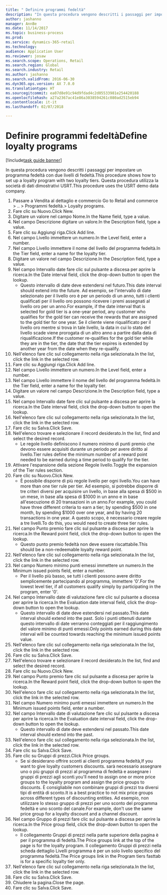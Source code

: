 ```yaml
--- 
title: " Definire programmi fedeltà"
description: "In questa procedura vengono descritti i passaggi per impostare un programma fedeltà con due livelli di fedeltà."
author: jashanno
manager: AnnBe
ms.date: 11/14/2017
ms.topic: business-process
ms.prod: 
ms.service: dynamics-365-retail
ms.technology: 
audience: Application User
ms.reviewer: josaw
ms.search.scope: Operations, Retail
ms.search.region: Global
ms.search.industry: Retail
ms.author: jashanno
ms.search.validFrom: 2016-06-30
ms.dyn365.ops.version: AX 7.0.0
ms.translationtype: HT
ms.sourcegitcommit: ea07d8e91c94d9fdad4c2d05533981e254420188
ms.openlocfilehash: a27a2367ac41e86a3038594261c080ad2515eb94
ms.contentlocale: it-it
ms.lasthandoff: 02/07/2018

---
```

# <a name="define-loyalty-programs"></a><span data-ttu-id="e0c81-103"> Definire programmi fedeltà</span><span class="sxs-lookup"><span data-stu-id="e0c81-103">Define loyalty programs</span></span>

[!include[task guide banner](../includes/task-guide-banner.md)]

<span data-ttu-id="e0c81-104">In questa procedura vengono descritti i passaggi per impostare un programma fedeltà con due livelli di fedeltà.</span><span class="sxs-lookup"><span data-stu-id="e0c81-104">This procedure shows how to set up a loyalty program with two loyalty tiers.</span></span> <span data-ttu-id="e0c81-105">Questa procedura utilizza la società di dati dimostrativi USRT.</span><span class="sxs-lookup"><span data-stu-id="e0c81-105">This procedure uses the USRT demo data company.</span></span>

1. <span data-ttu-id="e0c81-106">Passare a Vendita al dettaglio e commercio </span><span class="sxs-lookup"><span data-stu-id="e0c81-106">Go to Retail and commerce > ..</span></span> <span data-ttu-id="e0c81-107">> Programmi fedeltà.</span><span class="sxs-lookup"><span data-stu-id="e0c81-107">> Loyalty programs.</span></span>
2. <span data-ttu-id="e0c81-108">Fare clic su Nuovo.</span><span class="sxs-lookup"><span data-stu-id="e0c81-108">Click New.</span></span>
3. <span data-ttu-id="e0c81-109">Digitare un valore nel campo Nome.</span><span class="sxs-lookup"><span data-stu-id="e0c81-109">In the Name field, type a value.</span></span>
4. <span data-ttu-id="e0c81-110">Nel campo Descrizione digitare un valore.</span><span class="sxs-lookup"><span data-stu-id="e0c81-110">In the Description field, type a value.</span></span>
5. <span data-ttu-id="e0c81-111">Fare clic su Aggiungi riga.</span><span class="sxs-lookup"><span data-stu-id="e0c81-111">Click Add line.</span></span>
6. <span data-ttu-id="e0c81-112">Nel campo Livello immettere un numero.</span><span class="sxs-lookup"><span data-stu-id="e0c81-112">In the Level field, enter a number.</span></span>
7. <span data-ttu-id="e0c81-113">Nel campo Livello immettere il nome del livello del programma fedeltà.</span><span class="sxs-lookup"><span data-stu-id="e0c81-113">In the Tier field, enter a name for the loyalty tier.</span></span>
8. <span data-ttu-id="e0c81-114">Digitare un valore nel campo Descrizione.</span><span class="sxs-lookup"><span data-stu-id="e0c81-114">In the Description field, type a value.</span></span>
9. <span data-ttu-id="e0c81-115">Nel campo Intervallo date fare clic sul pulsante a discesa per aprire la ricerca.</span><span class="sxs-lookup"><span data-stu-id="e0c81-115">In the Date interval field, click the drop-down button to open the lookup.</span></span>
    * <span data-ttu-id="e0c81-116">Questo intervallo di date deve estendersi nel futuro.</span><span class="sxs-lookup"><span data-stu-id="e0c81-116">This date interval should extend into the future.</span></span> <span data-ttu-id="e0c81-117">Ad esempio, se l'intervallo di date selezionato per il livello oro è per un periodo di un anno, tutti i clienti qualificati per il livello oro possono ricevere i premi assegnati al livello oro per un anno.</span><span class="sxs-lookup"><span data-stu-id="e0c81-117">For example, if the date interval that is selected for gold tier is a one-year period, any customer who qualifies for the gold tier can receive the rewards that are assigned to the gold tier for one year.</span></span> <span data-ttu-id="e0c81-118">Se il cliente viene riqualificato per il livello oro mentre si trova in tale livello, la data in cui lo stato del livello scade viene prorogata di un altro anno a partire dalla data di riqualificazione.</span><span class="sxs-lookup"><span data-stu-id="e0c81-118">If the customer re-qualifies for the gold tier while they are in the tier, the date that the tier expires is extended by another year from the date when they re-qualify.</span></span>  
10. <span data-ttu-id="e0c81-119">Nell'elenco fare clic sul collegamento nella riga selezionata.</span><span class="sxs-lookup"><span data-stu-id="e0c81-119">In the list, click the link in the selected row.</span></span>
11. <span data-ttu-id="e0c81-120">Fare clic su Aggiungi riga.</span><span class="sxs-lookup"><span data-stu-id="e0c81-120">Click Add line.</span></span>
12. <span data-ttu-id="e0c81-121">Nel campo Livello immettere un numero.</span><span class="sxs-lookup"><span data-stu-id="e0c81-121">In the Level field, enter a number.</span></span>
13. <span data-ttu-id="e0c81-122">Nel campo Livello immettere il nome del livello del programma fedeltà.</span><span class="sxs-lookup"><span data-stu-id="e0c81-122">In the Tier field, enter a name for the loyalty tier.</span></span>
14. <span data-ttu-id="e0c81-123">Digitare un valore nel campo Descrizione.</span><span class="sxs-lookup"><span data-stu-id="e0c81-123">In the Description field, type a value.</span></span>
15. <span data-ttu-id="e0c81-124">Nel campo Intervallo date fare clic sul pulsante a discesa per aprire la ricerca.</span><span class="sxs-lookup"><span data-stu-id="e0c81-124">In the Date interval field, click the drop-down button to open the lookup.</span></span>
16. <span data-ttu-id="e0c81-125">Nell'elenco fare clic sul collegamento nella riga selezionata.</span><span class="sxs-lookup"><span data-stu-id="e0c81-125">In the list, click the link in the selected row.</span></span>
17. <span data-ttu-id="e0c81-126">Fare clic su Salva.</span><span class="sxs-lookup"><span data-stu-id="e0c81-126">Click Save.</span></span>
18. <span data-ttu-id="e0c81-127">Nell'elenco trovare e selezionare il record desiderato.</span><span class="sxs-lookup"><span data-stu-id="e0c81-127">In the list, find and select the desired record.</span></span>
    * <span data-ttu-id="e0c81-128">Le regole livello definiscono il numero minimo di punti premio che devono essere acquisiti durante un periodo per avere diritto al livello.</span><span class="sxs-lookup"><span data-stu-id="e0c81-128">Tier rules define the minimum number of a reward point needed to be earned during a time period to qualify for the tier.</span></span>  
19. <span data-ttu-id="e0c81-129">Attivare l'espansione della sezione Regole livello.</span><span class="sxs-lookup"><span data-stu-id="e0c81-129">Toggle the expansion of the Tier rules section.</span></span>
20. <span data-ttu-id="e0c81-130">Fare clic su Nuovo.</span><span class="sxs-lookup"><span data-stu-id="e0c81-130">Click New.</span></span>
    * <span data-ttu-id="e0c81-131">È possibile disporre di più regole livello per ogni livello.</span><span class="sxs-lookup"><span data-stu-id="e0c81-131">You can have more than one tier rule per tier.</span></span> <span data-ttu-id="e0c81-132">Ad esempio, si potrebbe disporre di tre criteri diversi per acquisire un livello, in base alla spesa di $500 in un mese, in base alla spesa di $1000 in un anno e in base all'esecuzione di 20 transazioni in un anno.</span><span class="sxs-lookup"><span data-stu-id="e0c81-132">For example, you could have three different criteria to earn a tier; by spending $500 in one month, by spending $1000 over one year, and by having 20 transactions in one year.</span></span> <span data-ttu-id="e0c81-133">A questo scopo, è necessario creare regole a tre livelli.</span><span class="sxs-lookup"><span data-stu-id="e0c81-133">To do this, you would need to create three tier rules.</span></span>  
21. <span data-ttu-id="e0c81-134">Nel campo Punto premio fare clic sul pulsante a discesa per aprire la ricerca.</span><span class="sxs-lookup"><span data-stu-id="e0c81-134">In the Reward point field, click the drop-down button to open the lookup.</span></span>
    * <span data-ttu-id="e0c81-135">Questo punto premio fedeltà non deve essere riscattabile.</span><span class="sxs-lookup"><span data-stu-id="e0c81-135">This should be a non-redeemable loyalty reward point.</span></span>  
22. <span data-ttu-id="e0c81-136">Nell'elenco fare clic sul collegamento nella riga selezionata.</span><span class="sxs-lookup"><span data-stu-id="e0c81-136">In the list, click the link in the selected row.</span></span>
23. <span data-ttu-id="e0c81-137">Nel campo Numero minimo punti emessi immettere un numero.</span><span class="sxs-lookup"><span data-stu-id="e0c81-137">In the Minimum issued points field, enter a number.</span></span>
    * <span data-ttu-id="e0c81-138">Per il livello più basso, se tutti i clienti possono avere diritto semplicemente partecipando al programma, immettere '0'.</span><span class="sxs-lookup"><span data-stu-id="e0c81-138">For the lowest level tier, if all customers qualify simply by participating in the program, enter '0'.</span></span>  
24. <span data-ttu-id="e0c81-139">Nel campo Intervallo date di valutazione fare clic sul pulsante a discesa per aprire la ricerca.</span><span class="sxs-lookup"><span data-stu-id="e0c81-139">In the Evaluation date interval field, click the drop-down button to open the lookup.</span></span>
    * <span data-ttu-id="e0c81-140">Questo intervallo di date deve estendersi nel passato.</span><span class="sxs-lookup"><span data-stu-id="e0c81-140">This date interval should extend into the past.</span></span> <span data-ttu-id="e0c81-141">Solo i punti ottenuti durante questo intervallo di date verranno conteggiati per il raggiungimento del valore minimo di punti emessi.</span><span class="sxs-lookup"><span data-stu-id="e0c81-141">Only points earned during this date interval will be counted towards reaching the minimum issued points value.</span></span>  
25. <span data-ttu-id="e0c81-142">Nell'elenco fare clic sul collegamento nella riga selezionata.</span><span class="sxs-lookup"><span data-stu-id="e0c81-142">In the list, click the link in the selected row.</span></span>
26. <span data-ttu-id="e0c81-143">Fare clic su Salva.</span><span class="sxs-lookup"><span data-stu-id="e0c81-143">Click Save.</span></span>
27. <span data-ttu-id="e0c81-144">Nell'elenco trovare e selezionare il record desiderato.</span><span class="sxs-lookup"><span data-stu-id="e0c81-144">In the list, find and select the desired record.</span></span>
28. <span data-ttu-id="e0c81-145">Fare clic su Nuovo.</span><span class="sxs-lookup"><span data-stu-id="e0c81-145">Click New.</span></span>
29. <span data-ttu-id="e0c81-146">Nel campo Punto premio fare clic sul pulsante a discesa per aprire la ricerca.</span><span class="sxs-lookup"><span data-stu-id="e0c81-146">In the Reward point field, click the drop-down button to open the lookup.</span></span>
30. <span data-ttu-id="e0c81-147">Nell'elenco fare clic sul collegamento nella riga selezionata.</span><span class="sxs-lookup"><span data-stu-id="e0c81-147">In the list, click the link in the selected row.</span></span>
31. <span data-ttu-id="e0c81-148">Nel campo Numero minimo punti emessi immettere un numero.</span><span class="sxs-lookup"><span data-stu-id="e0c81-148">In the Minimum issued points field, enter a number.</span></span>
32. <span data-ttu-id="e0c81-149">Nel campo Intervallo date di valutazione fare clic sul pulsante a discesa per aprire la ricerca.</span><span class="sxs-lookup"><span data-stu-id="e0c81-149">In the Evaluation date interval field, click the drop-down button to open the lookup.</span></span>
    * <span data-ttu-id="e0c81-150">Questo intervallo di date deve estendersi nel passato.</span><span class="sxs-lookup"><span data-stu-id="e0c81-150">This date interval should extend into the past.</span></span>  
33. <span data-ttu-id="e0c81-151">Nell'elenco fare clic sul collegamento nella riga selezionata.</span><span class="sxs-lookup"><span data-stu-id="e0c81-151">In the list, click the link in the selected row.</span></span>
34. <span data-ttu-id="e0c81-152">Fare clic su Salva.</span><span class="sxs-lookup"><span data-stu-id="e0c81-152">Click Save.</span></span>
35. <span data-ttu-id="e0c81-153">Fare clic su Gruppi di prezzi.</span><span class="sxs-lookup"><span data-stu-id="e0c81-153">Click Price groups.</span></span>
    * <span data-ttu-id="e0c81-154">Se si desiderano offrire sconti ai clienti programma fedeltà,</span><span class="sxs-lookup"><span data-stu-id="e0c81-154">If you want to give loyalty customers discounts.</span></span> <span data-ttu-id="e0c81-155">sarà necessario assegnare uno o più gruppi di prezzi al programma di fedeltà e assegnare i gruppi di prezzi agli sconti.</span><span class="sxs-lookup"><span data-stu-id="e0c81-155">you'll need to assign one or more price groups to the loyalty program and assign the price groups to discounts.</span></span> <span data-ttu-id="e0c81-156">È consigliabile non combinare gruppi di prezzi tra diversi tipi di entità di sconto.</span><span class="sxs-lookup"><span data-stu-id="e0c81-156">It is a best practice to not mix price groups across different types of discounting entities.</span></span>  <span data-ttu-id="e0c81-157">Ad esempio, non utilizzare lo stesso gruppo di prezzi per uno sconto del programma fedeltà e uno sconto del canale.</span><span class="sxs-lookup"><span data-stu-id="e0c81-157">For example, don't use the same price group for a loyalty discount and a channel discount.</span></span>  
36. <span data-ttu-id="e0c81-158">Nel campo Gruppo di prezzi fare clic sul pulsante a discesa per aprire la ricerca.</span><span class="sxs-lookup"><span data-stu-id="e0c81-158">In the Price group field, click the drop-down button to open the lookup.</span></span>
    * <span data-ttu-id="e0c81-159">Il collegamento Gruppi di prezzi nella parte superiore della pagina è per il programma di fedeltà.</span><span class="sxs-lookup"><span data-stu-id="e0c81-159">The Price groups link at the top of the page is for the loyalty program.</span></span> <span data-ttu-id="e0c81-160">Il collegamento Gruppi di prezzi nella scheda dettaglio Livelli programma è per un solo livello specifico del programma fedeltà.</span><span class="sxs-lookup"><span data-stu-id="e0c81-160">The Price groups link in the Program tiers fasttab is for a specific loyalty tier only.</span></span>  
37. <span data-ttu-id="e0c81-161">Nell'elenco fare clic sul collegamento nella riga selezionata.</span><span class="sxs-lookup"><span data-stu-id="e0c81-161">In the list, click the link in the selected row.</span></span>
38. <span data-ttu-id="e0c81-162">Fare clic su Salva.</span><span class="sxs-lookup"><span data-stu-id="e0c81-162">Click Save.</span></span>
39. <span data-ttu-id="e0c81-163">Chiudere la pagina.</span><span class="sxs-lookup"><span data-stu-id="e0c81-163">Close the page.</span></span>
40. <span data-ttu-id="e0c81-164">Fare clic su Salva.</span><span class="sxs-lookup"><span data-stu-id="e0c81-164">Click Save.</span></span>


